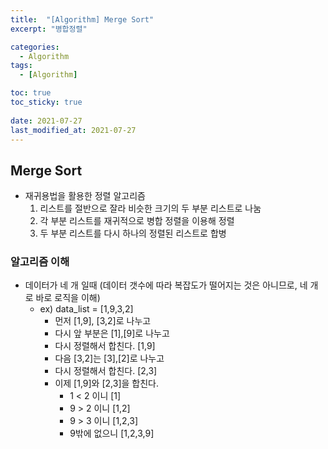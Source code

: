 ```yaml
---
title:  "[Algorithm] Merge Sort"
excerpt: "병합정렬"

categories:
  - Algorithm
tags:
  - [Algorithm]

toc: true
toc_sticky: true
 
date: 2021-07-27
last_modified_at: 2021-07-27
---
```

## Merge Sort
- 재귀용법을 활용한 정렬 알고리즘
    1. 리스트를 절반으로 잘라 비슷한 크기의 두 부분 리스트로 나눔
    2. 각 부분 리스트를 재귀적으로 병합 정렬을 이용해 정렬
    3. 두 부분 리스트를 다시 하나의 정렬된 리스트로 합병

### 알고리즘 이해
- 데이터가 네 개 일때 (데이터 갯수에 따라 복잡도가 떨어지는 것은 아니므로, 네 개로 바로 로직을 이해)
    - ex) data_list = [1,9,3,2]
        - 먼저 [1,9], [3,2]로 나누고
        - 다시 앞 부분은 [1],[9]로 나누고
        - 다시 정렬해서 합친다. [1,9]
        - 다음 [3,2]는 [3],[2]로 나누고
        - 다시 정렬해서 합친다. [2,3]
        - 이제 [1,9]와 [2,3]을 합친다.
            - 1 < 2 이니 [1]
            - 9 > 2 이니 [1,2]
            - 9 > 3 이니 [1,2,3]
            - 9밖에 없으니 [1,2,3,9]



```python

```

```python
```

```python
```

```python
```

```python
```

```python
```
